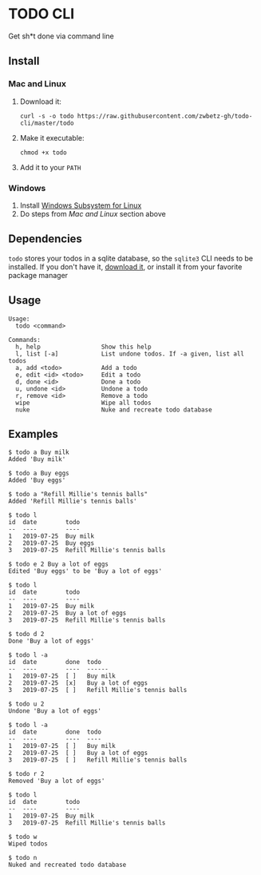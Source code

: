 # TODO CLI

Get sh*t done via command line

## Install

### Mac and Linux

1. Download it:
    ```
    curl -s -o todo https://raw.githubusercontent.com/zwbetz-gh/todo-cli/master/todo
    ```
1. Make it executable:
    ```
    chmod +x todo
    ```
1. Add it to your `PATH`

### Windows

1. Install [Windows Subsystem for Linux](https://docs.microsoft.com/en-us/windows/wsl/install-win10)
1. Do steps from _Mac and Linux_ section above

## Dependencies

`todo` stores your todos in a sqlite database, so the `sqlite3` CLI needs to be installed. If you don't have it, [download it](https://www.sqlite.org/download.html), or install it from your favorite package manager

## Usage

```
Usage:
  todo <command>

Commands:
  h, help                 Show this help
  l, list [-a]            List undone todos. If -a given, list all todos
  a, add <todo>           Add a todo
  e, edit <id> <todo>     Edit a todo
  d, done <id>            Done a todo
  u, undone <id>          Undone a todo
  r, remove <id>          Remove a todo
  wipe                    Wipe all todos
  nuke                    Nuke and recreate todo database
```

## Examples

```
$ todo a Buy milk
Added 'Buy milk'

$ todo a Buy eggs
Added 'Buy eggs'

$ todo a "Refill Millie's tennis balls"
Added 'Refill Millie's tennis balls'

$ todo l
id  date        todo
--  ----        ----
1   2019-07-25  Buy milk
2   2019-07-25  Buy eggs
3   2019-07-25  Refill Millie's tennis balls

$ todo e 2 Buy a lot of eggs
Edited 'Buy eggs' to be 'Buy a lot of eggs'

$ todo l
id  date        todo
--  ----        ----
1   2019-07-25  Buy milk
2   2019-07-25  Buy a lot of eggs
3   2019-07-25  Refill Millie's tennis balls

$ todo d 2
Done 'Buy a lot of eggs'

$ todo l -a
id  date        done  todo
--  ----        ----  ------
1   2019-07-25  [ ]   Buy milk
2   2019-07-25  [x]   Buy a lot of eggs
3   2019-07-25  [ ]   Refill Millie's tennis balls

$ todo u 2
Undone 'Buy a lot of eggs'

$ todo l -a
id  date        done  todo
--  ----        ----  ----
1   2019-07-25  [ ]   Buy milk
2   2019-07-25  [ ]   Buy a lot of eggs
3   2019-07-25  [ ]   Refill Millie's tennis balls

$ todo r 2
Removed 'Buy a lot of eggs'

$ todo l
id  date        todo
--  ----        ----
1   2019-07-25  Buy milk
3   2019-07-25  Refill Millie's tennis balls

$ todo w
Wiped todos

$ todo n
Nuked and recreated todo database
```
